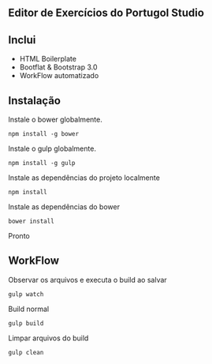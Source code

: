 ## Editor de Exercícios do Portugol Studio

## Inclui

* HTML Boilerplate
* Bootflat & Bootstrap 3.0
* WorkFlow automatizado

## Instalação

Instale o bower globalmente.
```
npm install -g bower
```

Instale o gulp globalmente.
```
npm install -g gulp
```

Instale as dependências do projeto localmente
```
npm install
```

Instale as dependências do bower
```
bower install
```

Pronto

## WorkFlow

Observar os arquivos e executa o build ao salvar
```
gulp watch
```

Build normal
```
gulp build
```

Limpar arquivos do build
```
gulp clean
```
